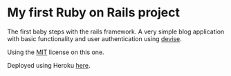 # My first Ruby on Rails project

The first baby steps with the rails framework. A very simple blog application with basic functionality and user authentication using [devise](https://github.com/plataformatec/devise).

Using the [MIT](https://opensource.org/licenses/MIT) license on this one.

Deployed using Heroku [here](https://george-april-2019.herokuapp.com/users/sign_in).
